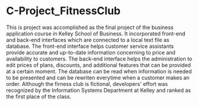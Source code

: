 # C-Project_FitnessClub
This is project was accomplished as the final project of the business application course in Kelley School of Business. 
It incorporated front-end and back-end interfaces which are connected to a local text file as database.
The front-end interface helps customer service assistants provide accurate and up-to-date information concerning to price and availability to customers.
The back-end interface helps the administration to edit prices of plans, discounts, and additional features that can be provided at a certain moment.
The database can be read when information is needed to be presented and can be rewriten everytime when a customer makes an order. 
Although the firness club is fictional, developers' effort was recognized by the Information Systems Department at Kelley and ranked as the first place of the class.
